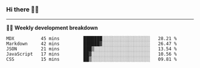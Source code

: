 ### Hi there 👋🏻

---

<!-- 📊 -->
🧑‍💻 **Weekly development breakdown**
<!--START_SECTION:waka-->
```text
MDX          45 mins         ███████░░░░░░░░░░░░░░░░░░   28.21 % 
Markdown     42 mins         ██████▓░░░░░░░░░░░░░░░░░░   26.47 % 
JSON         21 mins         ███▒░░░░░░░░░░░░░░░░░░░░░   13.54 % 
JavaScript   17 mins         ██▓░░░░░░░░░░░░░░░░░░░░░░   10.56 % 
CSS          15 mins         ██▒░░░░░░░░░░░░░░░░░░░░░░   09.81 % 
```
<!--END_SECTION:waka-->
